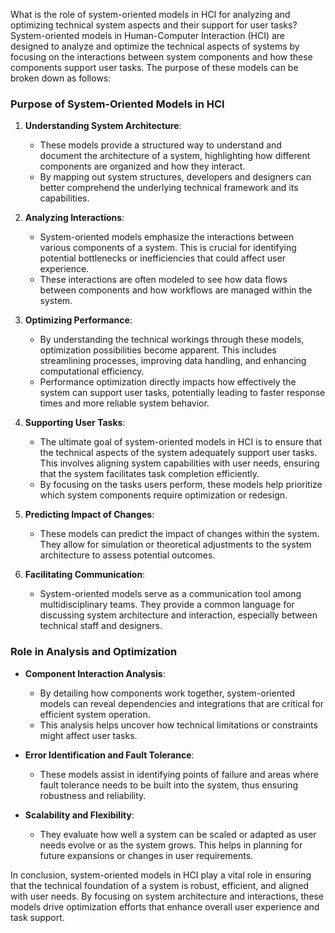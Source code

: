 What is the role of system-oriented models in HCI for analyzing and optimizing technical system aspects and their support for user tasks?System-oriented models in Human-Computer Interaction (HCI) are designed to analyze and optimize the technical aspects of systems by focusing on the interactions between system components and how these components support user tasks. The purpose of these models can be broken down as follows:

### Purpose of System-Oriented Models in HCI

1. **Understanding System Architecture**:
   - These models provide a structured way to understand and document the architecture of a system, highlighting how different components are organized and how they interact.
   - By mapping out system structures, developers and designers can better comprehend the underlying technical framework and its capabilities.

2. **Analyzing Interactions**:
   - System-oriented models emphasize the interactions between various components of a system. This is crucial for identifying potential bottlenecks or inefficiencies that could affect user experience.
   - These interactions are often modeled to see how data flows between components and how workflows are managed within the system.

3. **Optimizing Performance**:
   - By understanding the technical workings through these models, optimization possibilities become apparent. This includes streamlining processes, improving data handling, and enhancing computational efficiency.
   - Performance optimization directly impacts how effectively the system can support user tasks, potentially leading to faster response times and more reliable system behavior.

4. **Supporting User Tasks**:
   - The ultimate goal of system-oriented models in HCI is to ensure that the technical aspects of the system adequately support user tasks. This involves aligning system capabilities with user needs, ensuring that the system facilitates task completion efficiently.
   - By focusing on the tasks users perform, these models help prioritize which system components require optimization or redesign.

5. **Predicting Impact of Changes**:
   - These models can predict the impact of changes within the system. They allow for simulation or theoretical adjustments to the system architecture to assess potential outcomes.

6. **Facilitating Communication**:
   - System-oriented models serve as a communication tool among multidisciplinary teams. They provide a common language for discussing system architecture and interaction, especially between technical staff and designers.

### Role in Analysis and Optimization

- **Component Interaction Analysis**: 
  - By detailing how components work together, system-oriented models can reveal dependencies and integrations that are critical for efficient system operation. 
  - This analysis helps uncover how technical limitations or constraints might affect user tasks.

- **Error Identification and Fault Tolerance**:
  - These models assist in identifying points of failure and areas where fault tolerance needs to be built into the system, thus ensuring robustness and reliability.

- **Scalability and Flexibility**:
  - They evaluate how well a system can be scaled or adapted as user needs evolve or as the system grows. This helps in planning for future expansions or changes in user requirements.

In conclusion, system-oriented models in HCI play a vital role in ensuring that the technical foundation of a system is robust, efficient, and aligned with user needs. By focusing on system architecture and interactions, these models drive optimization efforts that enhance overall user experience and task support.